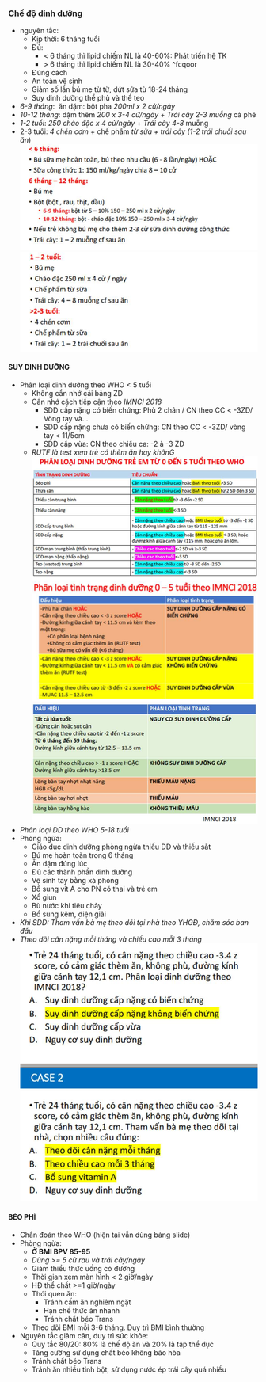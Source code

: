 
### Chế độ dinh dưỡng
- nguyên tắc:
	- Kịp thời: 6 tháng tuổi
	- Đủ:
		- < 6 tháng thì lipid chiếm NL là 40-60%: Phát triển hệ TK
		- \> 6 tháng thì lipid chiếm NL là 30-40% ^fcqoor
	- Đúng cách
	- An toàn vệ sịnh
	- Giảm số lần bú mẹ từ từ, dứt sữa từ 18-24 tháng
	- Suy dinh dưỡng thể phù và thể teo
- _6-9 tháng_:  ăn dặm: bột pha _200ml x 2 cử/ngày_
- _10-12 tháng_: dặm thêm _200 x 3-4 cử/ngày + Trái cây 2-3 muỗng_ cà phê
- _1-2 tuổi_: _250 cháo đặc x 4 cử/ngày_ + _Trái cây 4-8_ muỗng
- 2-3 tuổi: _4 chén cơm_ + chế phẩm _từ sữa + trái cây (1-2 trái chuối sau ăn_)
![Buổi 11 - Hệ tiêu hóa-1687421421553.jpeg](../../../../200%20Files/image/image/Bu%E1%BB%95i%2011%20-%20H%E1%BB%87%20ti%C3%AAu%20h%C3%B3a-1687421421553.jpeg)
![Buổi 11 - Hệ tiêu hóa-1687421425669.jpeg](../../../../200%20Files/image/image/Bu%E1%BB%95i%2011%20-%20H%E1%BB%87%20ti%C3%AAu%20h%C3%B3a-1687421425669.jpeg)

#### SUY DINH DƯỠNG
- Phân loại dinh dưỡng theo WHO < 5 tuổi
	- Không cần nhớ cải bảng ZD
	- Cần nhớ cách tiếp cận theo _IMNCI 2018_
		- SDD cấp nặng có biến chứng: Phù 2 chân / CN theo CC < -3ZD/ Vòng tay và…
		- SDD cấp nặng chưa có biến chứng: CN theo CC < -3ZD/ vòng tay < 11/5cm
		- SDD cấp vừa: CN theo chiều ca: -2 à -3 ZD
	- _RUTF là test xem trẻ có thèm ăn hay khônG_
![Buổi 11 - Hệ tiêu hóa-1687421465481.jpeg](../../../../200%20Files/image/image/Bu%E1%BB%95i%2011%20-%20H%E1%BB%87%20ti%C3%AAu%20h%C3%B3a-1687421465481.jpeg)
![Buổi 11 - Hệ tiêu hóa-1687421469004.jpeg](../../../../200%20Files/image/image/Bu%E1%BB%95i%2011%20-%20H%E1%BB%87%20ti%C3%AAu%20h%C3%B3a-1687421469004.jpeg)
![Buổi 11 - Hệ tiêu hóa-1687421473290.jpeg](../../../../200%20Files/image/image/Bu%E1%BB%95i%2011%20-%20H%E1%BB%87%20ti%C3%AAu%20h%C3%B3a-1687421473290.jpeg)
- _Phân loại DD theo WHO 5-18 tuổi_
- Phòng ngừa:
	- Giáo dục dinh dưỡng phòng ngừa thiếu DD và thiếu sắt
	- Bú mẹ hoàn toàn trong 6 tháng
	- Ăn dặm đúng lúc
	- Đủ các thành phần dinh dưỡng
	- Vệ sinh tay bằng xà phòng
	- Bổ sung vit A cho PN có thai và trẻ em
	- Xổ giun
	- Bù nước khi tiêu chảy
	- Bổ sung kẽm, điện giải
- _Khi SDD: Tham vấn bà mẹ theo dõi tại nhà theo YHGĐ, chăm sóc ban đầu_
- _Theo dõi cân nặng mỗi tháng và chiều cao mỗi 3 tháng_
![Buổi 11 - Hệ tiêu hóa-1687421484806.jpeg](../../../../200%20Files/image/image/Bu%E1%BB%95i%2011%20-%20H%E1%BB%87%20ti%C3%AAu%20h%C3%B3a-1687421484806.jpeg)

#### BÉO PHÌ
- Chẩn đoán theo WHO (hiện tại vẫn dùng bảng slide)
- Phòng ngừa:
	- **Ở BMI BPV 85-95**
	- _Dùng >= 5 cử rau và trái cây/ngày_
	- Giảm thiểu thức uống có đường
	- Thời gian xem màn hình < 2 giờ/ngày
	- HĐ thể chất >=1 giờ/ngày
	- Thói quen ăn:
		- Tránh cấm ăn nghiêm ngặt
		- Hạn chế thức ăn nhanh
		- Tránh chất béo Trans
	- Theo dõi BMI mỗi 3-6 tháng. Duy trì BMI bình thường
- Nguyên tắc giảm cân, duy trì sức khỏe:
	- Quy tắc 80/20: 80% là chế độ ăn và 20% là tập thể dục
	- Tăng cường sử dụng chất béo không bão hòa
	- Tránh chất béo Trans
	- Tránh ăn nhiều tinh bột, sử dụng nước ép trái cây quá nhiều